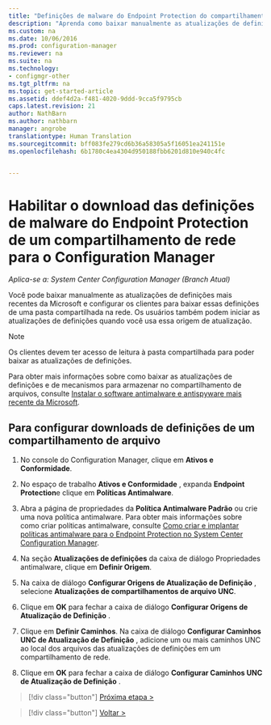 ```yaml
---
title: "Definições de malware do Endpoint Protection do compartilhamento de rede | Microsoft Docs"
description: "Aprenda como baixar manualmente as atualizações de definições mais recentes da Microsoft e configurar os clientes para baixar essas definições."
ms.custom: na
ms.date: 10/06/2016
ms.prod: configuration-manager
ms.reviewer: na
ms.suite: na
ms.technology:
- configmgr-other
ms.tgt_pltfrm: na
ms.topic: get-started-article
ms.assetid: ddef4d2a-f481-4020-9ddd-9cca5f9795cb
caps.latest.revision: 21
author: NathBarn
ms.author: nathbarn
manager: angrobe
translationtype: Human Translation
ms.sourcegitcommit: bff083fe279cd6b36a58305a5f16051ea241151e
ms.openlocfilehash: 6b1780c4ea4304d950188fbb6201d810e940c4fc


---
```


# <a name="enable-endpoint-protection-malware-definitions-to-download-from-a-network-share-for-configuration-manager"></a>Habilitar o download das definições de malware do Endpoint Protection de um compartilhamento de rede para o Configuration Manager

*Aplica-se a: System Center Configuration Manager (Branch Atual)*

 Você pode baixar manualmente as atualizações de definições mais recentes da Microsoft e configurar os clientes para baixar essas definições de uma pasta compartilhada na rede. Os usuários também podem iniciar as atualizações de definições quando você usa essa origem de atualização.

> [!NOTE]
>  Os clientes devem ter acesso de leitura à pasta compartilhada para poder baixar as atualizações de definições.

 Para obter mais informações sobre como baixar as atualizações de definições e de mecanismos para armazenar no compartilhamento de arquivos, consulte [Instalar o software antimalware e antispyware mais recente da Microsoft](http://www.microsoft.com/security/portal/Definitions/HowToForeFront.aspx).

## <a name="to-configure-definition-downloads-from-a-file-share"></a>Para configurar downloads de definições de um compartilhamento de arquivo

1.  No console do Configuration Manager, clique em **Ativos e Conformidade**.

2.  No espaço de trabalho **Ativos e Conformidade** , expanda **Endpoint Protection**e clique em **Políticas Antimalware**.

3.  Abra a página de propriedades da **Política Antimalware Padrão** ou crie uma nova política antimalware. Para obter mais informações sobre como criar políticas antimalware, consulte [Como criar e implantar políticas antimalware para o Endpoint Protection no System Center Configuration Manager](endpoint-antimalware-policies.md).

4.  Na seção **Atualizações de definições** da caixa de diálogo Propriedades antimalware, clique em **Definir Origem**.

5.  Na caixa de diálogo **Configurar Origens de Atualização de Definição** , selecione **Atualizações de compartilhamentos de arquivo UNC**.

6.  Clique em **OK** para fechar a caixa de diálogo **Configurar Origens de Atualização de Definição** .

7.  Clique em **Definir Caminhos**. Na caixa de diálogo **Configurar Caminhos UNC de Atualização de Definição** , adicione um ou mais caminhos UNC ao local dos arquivos das atualizações de definições em um compartilhamento de rede.

8.  Clique em **OK** para fechar a caixa de diálogo **Configurar Caminhos UNC de Atualização de Definição** .


> [!div class="button"]
[Próxima etapa >](endpoint-antimalware-policies.md)

> [!div class="button"]
[Voltar >](endpoint-configure-alerts.md)



<!--HONumber=Dec16_HO3-->


